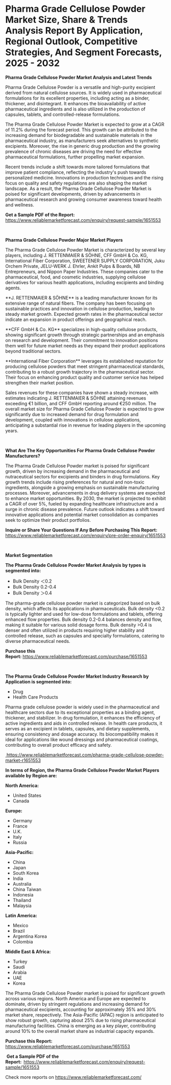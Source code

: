 <p><h1>Pharma Grade Cellulose Powder Market Size, Share & Trends Analysis Report By Application, Regional Outlook, Competitive Strategies, And Segment Forecasts, 2025 - 2032</h1></p><p><strong>Pharma Grade Cellulose Powder Market Analysis and Latest Trends</strong></p>
<p><p>Pharma Grade Cellulose Powder is a versatile and high-purity excipient derived from natural cellulose sources. It is widely used in pharmaceutical formulations for its excellent properties, including acting as a binder, thickener, and disintegrant. It enhances the bioavailability of active pharmaceutical ingredients and is also utilized in the production of capsules, tablets, and controlled-release formulations.</p><p>The Pharma Grade Cellulose Powder Market is expected to grow at a CAGR of 11.2% during the forecast period. This growth can be attributed to the increasing demand for biodegradable and sustainable materials in the pharmaceutical industry, as manufacturers seek alternatives to synthetic excipients. Moreover, the rise in generic drug production and the growing prevalence of chronic diseases are driving the need for effective pharmaceutical formulations, further propelling market expansion.</p><p>Recent trends include a shift towards more tailored formulations that improve patient compliance, reflecting the industry's push towards personalized medicine. Innovations in production techniques and the rising focus on quality and safety regulations are also shaping the market landscape. As a result, the Pharma Grade Cellulose Powder Market is poised for significant developments, driven by advancements in pharmaceutical research and growing consumer awareness toward health and wellness.</p></p>
<p><strong>Get a Sample PDF of the Report:&nbsp;</strong> <a href="https://www.reliablemarketforecast.com/enquiry/request-sample/1651553?utm_campaign=2333&utm_medium=2&utm_source=Github&utm_content=ia&utm_term=23032025&utm_id=pharma-grade-cellulose-powder">https://www.reliablemarketforecast.com/enquiry/request-sample/1651553</a></p>
<p>&nbsp;</p>
<p><strong>Pharma Grade Cellulose Powder Major Market Players</strong></p>
<p><p>The Pharma Grade Cellulose Powder Market is characterized by several key players, including J. RETTENMAIER & SÖHNE, CFF GmbH & Co. KG, International Fiber Corporation, SWEETENER SUPPLY CORPORATION, Juku Orchem Private, JELU-WERK J. Ehrler, Ankit Pulps & Boards, NB Entrepreneurs, and Nippon Paper Industries. These companies cater to the pharmaceutical, food, and cosmetic industries, supplying cellulose derivatives for various health applications, including excipients and binding agents.</p><p>**J. RETTENMAIER & SÖHNE** is a leading manufacturer known for its extensive range of natural fibers. The company has been focusing on sustainable practices and innovation in cellulose production, leading to steady market growth. Expected growth rates in the pharmaceutical sector indicate an expansion in product offerings and geographical reach.</p><p>**CFF GmbH & Co. KG** specializes in high-quality cellulose products, showing significant growth through strategic partnerships and an emphasis on research and development. Their commitment to innovation positions them well for future market needs as they expand their product applications beyond traditional sectors.</p><p>**International Fiber Corporation** leverages its established reputation for producing cellulose powders that meet stringent pharmaceutical standards, contributing to a robust growth trajectory in the pharmaceutical sector. Their focus on enhancing product quality and customer service has helped strengthen their market position.</p><p>Sales revenues for these companies have shown a steady increase, with estimates indicating J. RETTENMAIER & SÖHNE attaining revenues exceeding €1 billion, and CFF GmbH reporting around €250 million. The overall market size for Pharma Grade Cellulose Powder is expected to grow significantly due to increased demand for drug formulation and development, coupled with innovations in cellulose applications, anticipating a substantial rise in revenue for leading players in the upcoming years.</p></p>
<p>&nbsp;</p>
<p><strong>What Are The Key Opportunities For Pharma Grade Cellulose Powder Manufacturers?</strong></p>
<p><p>The Pharma Grade Cellulose Powder market is poised for significant growth, driven by increasing demand in the pharmaceutical and nutraceutical sectors for excipients and binders in drug formulations. Key growth trends include rising preferences for natural and non-toxic ingredients, alongside a growing emphasis on sustainable manufacturing processes. Moreover, advancements in drug delivery systems are expected to enhance market opportunities. By 2030, the market is projected to exhibit a CAGR of over 5%, fueled by expanding healthcare infrastructure and a surge in chronic disease prevalence. Future outlook indicates a shift toward innovative applications and potential market consolidation as companies seek to optimize their product portfolios.</p></p>
<p><strong>Inquire or Share Your Questions If Any Before Purchasing This Report:</strong> <a href="https://www.reliablemarketforecast.com/enquiry/pre-order-enquiry/1651553?utm_campaign=2333&utm_medium=2&utm_source=Github&utm_content=ia&utm_term=23032025&utm_id=pharma-grade-cellulose-powder">https://www.reliablemarketforecast.com/enquiry/pre-order-enquiry/1651553</a></p>
<p>&nbsp;</p>
<p><strong>Market Segmentation</strong></p>
<p><strong>The Pharma Grade Cellulose Powder Market Analysis by types is segmented into:</strong></p>
<p><ul><li>Bulk Density ＜0.2</li><li>Bulk Density 0.2-0.4</li><li>Bulk Density ＞0.4</li></ul></p>
<p><p>The pharma-grade cellulose powder market is categorized based on bulk density, which affects its applications in pharmaceuticals. Bulk density <0.2 is typically lighter and used for low-dose formulations and tablets, offering enhanced flow properties. Bulk density 0.2-0.4 balances density and flow, making it suitable for various solid dosage forms. Bulk density >0.4 is denser and often utilized in products requiring higher stability and controlled release, such as capsules and specialty formulations, catering to diverse pharmaceutical needs.</p></p>
<p><strong>Purchase this Report:&nbsp;</strong><a href="https://www.reliablemarketforecast.com/purchase/1651553?utm_campaign=2333&utm_medium=2&utm_source=Github&utm_content=ia&utm_term=23032025&utm_id=pharma-grade-cellulose-powder">https://www.reliablemarketforecast.com/purchase/1651553</a></p>
<p>&nbsp;</p>
<p><strong>The Pharma Grade Cellulose Powder Market Industry Research by Application is segmented into:</strong></p>
<p><ul><li>Drug</li><li>Health Care Products</li></ul></p>
<p><p>Pharma grade cellulose powder is widely used in the pharmaceutical and healthcare sectors due to its exceptional properties as a binding agent, thickener, and stabilizer. In drug formulation, it enhances the efficiency of active ingredients and aids in controlled release. In health care products, it serves as an excipient in tablets, capsules, and dietary supplements, ensuring consistency and dosage accuracy. Its biocompatibility makes it ideal for applications like wound dressings and pharmaceutical coatings, contributing to overall product efficacy and safety.</p></p>
<p><a href="https://www.reliablemarketforecast.com/pharma-grade-cellulose-powder-market-r1651553?utm_campaign=2333&utm_medium=2&utm_source=Github&utm_content=ia&utm_term=23032025&utm_id=pharma-grade-cellulose-powder">&nbsp;https://www.reliablemarketforecast.com/pharma-grade-cellulose-powder-market-r1651553</a></p>
<p><strong>In terms of Region, the Pharma Grade Cellulose Powder Market Players available by Region are:</strong></p>
<p>
    <p> <strong> North America: </strong>
        <ul>
            <li>United States</li>
            <li>Canada</li>
        </ul>
        </p> 
    <p> <strong> Europe: </strong>
        <ul>
            <li>Germany</li>
            <li>France</li>
            <li>U.K.</li>
            <li>Italy</li>
            <li>Russia</li>
        </ul>
        </p> 
    <p> <strong> Asia-Pacific: </strong>
        <ul>
            <li>China</li>
            <li>Japan</li>
            <li>South Korea</li>
            <li>India</li>
            <li>Australia</li>
            <li>China Taiwan</li>
            <li>Indonesia</li>
            <li>Thailand</li>
            <li>Malaysia</li>
        </ul>
        </p> 
    <p> <strong> Latin America: </strong>
        <ul>
            <li>Mexico</li>
            <li>Brazil</li>
            <li>Argentina Korea</li>
            <li>Colombia</li>
        </ul>
        </p> 
    <p> <strong> Middle East & Africa: </strong>
        <ul>
            <li>Turkey</li>
            <li>Saudi</li>
            <li>Arabia</li>
            <li>UAE</li>
            <li>Korea</li>
        </ul>
    </p>
    </p>
<p><p>The Pharma Grade Cellulose Powder market is poised for significant growth across various regions. North America and Europe are expected to dominate, driven by stringent regulations and increasing demand for pharmaceutical excipients, accounting for approximately 35% and 30% market share, respectively. The Asia-Pacific (APAC) region is anticipated to show robust growth, capturing about 25% due to rising pharmaceutical manufacturing facilities. China is emerging as a key player, contributing around 10% to the overall market share as industrial capacity expands.</p></p>
<p><strong>Purchase this Report: </strong><a href="https://www.reliablemarketforecast.com/purchase/1651553?utm_campaign=2333&utm_medium=2&utm_source=Github&utm_content=ia&utm_term=23032025&utm_id=pharma-grade-cellulose-powder">https://www.reliablemarketforecast.com/purchase/1651553</a></p>
<p>&nbsp;<strong>Get a Sample PDF of the Report:&nbsp;&nbsp;</strong><a href="https://www.reliablemarketforecast.com/enquiry/request-sample/1651553?utm_campaign=2333&utm_medium=2&utm_source=Github&utm_content=ia&utm_term=23032025&utm_id=pharma-grade-cellulose-powder">https://www.reliablemarketforecast.com/enquiry/request-sample/1651553</a></p>
<p><strong></strong></p>
<p>Check more reports on <a href="https://www.reliablemarketforecast.com/?utm_campaign=2333&utm_medium=2&utm_source=Github&utm_content=ia&utm_term=23032025&utm_id=pharma-grade-cellulose-powder">https://www.reliablemarketforecast.com/</a></p>